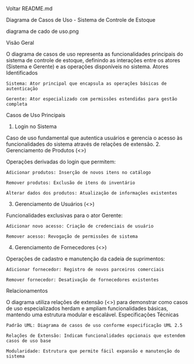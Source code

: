 Voltar README.md

Diagrama de Casos de Uso - Sistema de Controle de Estoque

diagrama de cado de uso.png

Visão Geral

O diagrama de casos de uso representa as funcionalidades principais do sistema de controle de estoque, definindo as interações entre os atores (Sistema e Gerente) e as operações disponíveis no sistema.
Atores Identificados

    Sistema: Ator principal que encapsula as operações básicas de autenticação

    Gerente: Ator especializado com permissões estendidas para gestão completa

Casos de Uso Principais
1. Login no Sistema

Caso de uso fundamental que autentica usuários e gerencia o acesso às funcionalidades do sistema através de relações de extensão.
2. Gerenciamento de Produtos (<<extends>>)

Operações derivadas do login que permitem:

    Adicionar produtos: Inserção de novos itens no catálogo

    Remover produtos: Exclusão de itens do inventário

    Alterar dados dos produtos: Atualização de informações existentes

3. Gerenciamento de Usuários (<<extends>>)

Funcionalidades exclusivas para o ator Gerente:

    Adicionar novo acesso: Criação de credenciais de usuário

    Remover acesso: Revogação de permissões de sistema

4. Gerenciamento de Fornecedores (<<extends>>)

Operações de cadastro e manutenção da cadeia de suprimentos:

    Adicionar fornecedor: Registro de novos parceiros comerciais

    Remover fornecedor: Desativação de fornecedores existentes

Relacionamentos

O diagrama utiliza relações de extensão (<<extends>>) para demonstrar como casos de uso especializados herdam e ampliam funcionalidades básicas, mantendo uma estrutura modular e escalável.
Especificações Técnicas

    Padrão UML: Diagrama de casos de uso conforme especificação UML 2.5

    Relações de Extensão: Indicam funcionalidades opcionais que estendem casos de uso base

    Modularidade: Estrutura que permite fácil expansão e manutenção do sistema